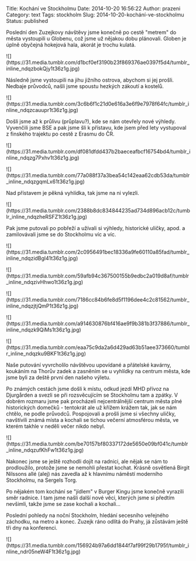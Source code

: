 Title: Kochání ve Stockholmu
Date: 2014-10-20 16:56:22
Author: prazeni
Category: text
Tags: stockholm
Slug: 2014-10-20-kochání-ve-stockholmu
Status: published

Poslední den Zuzejkovy návštěvy jsme konečně po cestě "metrem" do města
vystoupili u Globenu, což jsme už nějakou dobu plánovali. Globen je
úplně obyčejná hokejová hala, akorát je trochu kulatá.

</p>
![](https://31.media.tumblr.com/d1bcf0ef3190b23f869376ae0397f5d4/tumblr_inline_ndqzbokQjy1t36z1g.jpg)

</p>
</p>
Následně jsme vystoupili na jihu jižního ostrova, abychom si jej prošli.
Nedbaje průvodců, našli jsme spoustu hezkých zákoutí a kostelů.

</p>
![](https://31.media.tumblr.com/3c6b6f1c21d0e616a3e6f9e7978f64fc/tumblr_inline_ndqzcauupr1t36z1g.jpg)

</p>
Došli jsme až k průlivu (průplavu?), kde se nám otevřely nové výhledy.
Vyvenčili jsme BSE a pak jsme šli k přístavu, kde jsem před lety
vystupoval z finského trajektu po cestě z Erasmu do ČR.

</p>
![](https://31.media.tumblr.com/df081dfdd437b2baeceafbcf16754bd4/tumblr_inline_ndqzg7Pxhv1t36z1g.jpg)

</p>
</p>
![](https://31.media.tumblr.com/77a088f37a3bea54c142eaa62cdb53da/tumblr_inline_ndqzgqmLx61t36z1g.jpg)

</p>
</p>
Nad přístavem je pěkná vyhlídka, tak jsme na ni vylezli.

</p>
![](https://31.media.tumblr.com/2388b8dc834844235ad734d896acb12c/tumblr_inline_ndqzheRSFZ1t36z1g.jpg)

</p>
</p>
Pak jsme putovali po pobřeží a užívali si výhledy, historické uličky,
apod. a zamilovávali jsme se do Stockholmu víc a víc.

</p>
![](https://31.media.tumblr.com/2c0956491bec18336a9fe60110a85fad/tumblr_inline_ndqzidBgl41t36z1g.jpg)

</p>
![](https://31.media.tumblr.com/59afb94c367500155b9edbc2a019d8af/tumblr_inline_ndqzivHhwo1t36z1g.jpg)

</p>
![](https://31.media.tumblr.com/7186cc84b6fe8d5f1196dee4c2c81562/tumblr_inline_ndqzjtjQmP1t36z1g.jpg)

</p>
</p>
![](https://31.media.tumblr.com/a914630876bf416ae9f9b381b3f37886/tumblr_inline_ndqzk9QiMs1t36z1g.jpg)

</p>
</p>
![](https://31.media.tumblr.com/eaa75c9da2a6d429ad63b51aee373660/tumblr_inline_ndqzku9BKF1t36z1g.jpg)

</p>
Naše putování vyvrcholilo návštěvou upovídané a přátelské kavárny,
koukáním na Thorův zadek a zasněním se u vyhlídky na centrum města, kde
jsme byli za deště první den našeho výletu.

</p>
Po známých cestách jsme došli k místu, odkud jezdí MHD přívoz na
Djurgården a svezli se při rozsvěcujícím se Stockholmu tam a zpátky. V
dobrém rozmaru jsme pak procházeli nejcentrálnější centrum města plné
historických domečků - tentokrát ale už křížem krážem tak, jak se nám
chtělo, ne podle průvodců. Pospojovali a prošli jsme si všechny uličky,
navštívili známá místa a kochali se tichou večerní atmosférou města, ve
kterém takhle v neděli večer nikdo nebyl.

</p>
![](https://31.media.tumblr.com/be70157bf80337172de5650e09bf041c/tumblr_inline_ndqzufKhFw1t36z1g.jpg)

</p>
Nakonec jsme se ještě rozhodli dojít na radnici, ale nějak se nám to
prodloužilo, protože jsme se nemohli přestat kochat. Krásně osvětlená
Birgit Nilssons allé (alej) nás zavedla až k hlavnímu náměstí moderního
Stockholmu, na Sergels Torg.

</p>
Po nějakém tom kochání se "jídlem" v Burger Kingu jsme konečně vyrazili
směr radnice. I tam jsme našli další nové věci, kterých jsme si předtím
nevšimli, takže jsme se zase kochali a kochali...

</p>
Poslední pohledy na noční Stockholm, hledání secesního veřejného
záchodku, na metro a konec. Zuzejk ráno odlítá do Prahy, já zůstávám
ještě tři dny na konferenci.

</p>
![](https://31.media.tumblr.com/156924b97a6dd1844f7af99f29b1795f/tumblr_inline_ndr05neW4F1t36z1g.jpg)

</p>
</p>
</p>
</p>

